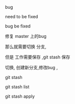 bug

need to be fixed

bug be fixed

修复 master 上的bug 

那么就需要切换 分支,

但是 工作需要保存  ,git stash 保存

切换, 创建新分支,修改bug  ,

git stash 

git stash list 

git stash apply 